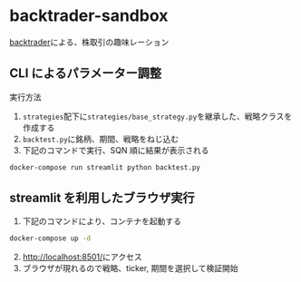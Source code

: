 # backtrader-sandbox

[backtrader](https://www.backtrader.com/)による、株取引の趣味レーション

## CLI によるパラメーター調整

実行方法

1. `strategies`配下に`strategies/base_strategy.py`を継承した、戦略クラスを作成する
1. `backtest.py`に銘柄、期間、戦略をねじ込む
1. 下記のコマンドで実行、SQN 順に結果が表示される

```bash
docker-compose run streamlit python backtest.py
```

## streamlit を利用したブラウザ実行

1. 下記のコマンドにより、コンテナを起動する

```bash
docker-compose up -d
```

2. [http://localhost:8501/](http://localhost:8501/)にアクセス
3. ブラウザが現れるので戦略、ticker, 期間を選択して検証開始
